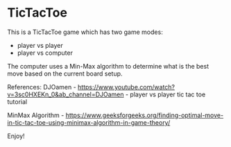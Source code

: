 # TicTacToe

This is a TicTacToe game which has two game modes:
- player vs player
- player vs computer

The computer uses a Min-Max algorithm to determine what is the best move
based on the current board setup.

References:
DJOamen - https://www.youtube.com/watch?v=3sc0HXEKn_0&ab_channel=DJOamen - player vs player tic tac toe tutorial

MinMax Algorithm - https://www.geeksforgeeks.org/finding-optimal-move-in-tic-tac-toe-using-minimax-algorithm-in-game-theory/

Enjoy!
